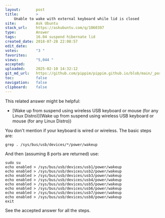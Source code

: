 ```yaml
---
layout:       post
title:        >
    Unable to wake with external keyboard while lid is closed
site:         Ask Ubuntu
stack_url:    https://askubuntu.com/q/1060397
type:         Answer
tags:         16.04 suspend hibernate lid
created_date: 2018-07-28 22:08:57
edit_date:    
votes:        "3 "
favorites:    
views:        "5,044 "
accepted:     
uploaded:     2025-02-10 14:32:12
git_md_url:   https://github.com/pippim/pippim.github.io/blob/main/_posts/2018/2018-07-28-Unable-to-wake-with-external-keyboard-while-lid-is-closed.md
toc:          false
navigation:   false
clipboard:    false
---
```


This related answer might be helpful:

- [Wake up from suspend using wireless USB keyboard or mouse (for any Linux Distro)](Wake up from suspend using wireless USB keyboard or mouse (for any Linux Distro))

You don't mention if your keyboard is wired or wireless. The basic steps are:

``` 
grep . /sys/bus/usb/devices/*/power/wakeup
```

And then (assuming 8 ports are returned) use:

``` 
sudo su
echo enabled > /sys/bus/usb/devices/usb1/power/wakeup
echo enabled > /sys/bus/usb/devices/usb2/power/wakeup
echo enabled > /sys/bus/usb/devices/usb3/power/wakeup
echo enabled > /sys/bus/usb/devices/usb4/power/wakeup
echo enabled > /sys/bus/usb/devices/usb5/power/wakeup
echo enabled > /sys/bus/usb/devices/usb6/power/wakeup
echo enabled > /sys/bus/usb/devices/usb7/power/wakeup
echo enabled > /sys/bus/usb/devices/usb8/power/wakeup
exit
```

See the accepted answer for all the steps.

